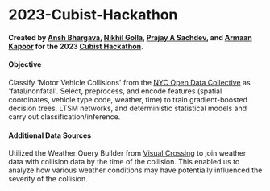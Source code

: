 # 2023-Cubist-Hackathon

#### Created by [Ansh Bhargava](https://www.linkedin.com/in/anshbhargava/), [Nikhil Golla](https://www.linkedin.com/in/nikhilgolla/), [Prajay A Sachdev](https://www.linkedin.com/in/prajay0024/), and [Armaan Kapoor](https://www.linkedin.com/in/armaan-kapoor/) for the 2023 [Cubist Hackathon](https://www.linkedin.com/jobs/view/2023-cubist-hackathon-at-cubist-systematic-strategies-3548651090/).

#### Objective
Classify 'Motor Vehicle Collisions' from the [NYC Open Data Collective](https://data.cityofnewyork.us/Public-Safety/Motor-Vehicle-Collisions-Crashes/h9gi-nx95) as 'fatal/nonfatal'. 
Select, preprocess, and encode features (spatial coordinates, vehicle type code, weather, time) to train gradient-boosted decision trees, LTSM networks, and deterministic statistical models and carry out classification/inference. 
#### Additional Data Sources
Utilized the Weather Query Builder from [Visual Crossing](https://www.visualcrossing.com/weather/weather-data-services) to join weather data with collision data by the time of the collision. This enabled us to analyze how various weather conditions may have potentially influenced the severity of the collision.
